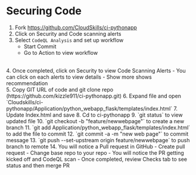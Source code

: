 # Securing Code

1. Fork https://github.com/CloudSkills/ci-pythonapp
2. Click on Security and Code scanning alerts
3. Select `CodeQL Analysis` and set up workflow
    - Start Commit
    - Go to Action to view workflow
<br>
4. Once completed, click on Security to view Code Scanning Alerts
    - You can click on each alerts to view details
    - Show more shows recommendation
<br>
5. Copy GIT URL of code and git clone repo (https://github.com/kizzle911/ci-pythonapp.git)
6. Expand file and open `Cloudskills/ci-pythonapp/Application/python_webapp_flask/templates/index.html`
7. Update Index.html and save
8. Cd to ci-pythonapp
9. `git status` to view updated file
10. `git checkout -b "feature/newwebpage"` to create a new branch
11. `git add Application/python_webapp_flask/templates/index.html` to add the file to commit
12. `git commit -a -m "new web page"` to commit message
13. `git push --set-upstream origin feature/newwebpage` to push branch to remote
14. You will notice a Pull request in GitHub
    - Create pull request
    - Change base repo to your repo
    - You will notice the PR getting kicked off and CodeQL scan
    - Once completed, review Checks tab to see status and then merge PR
